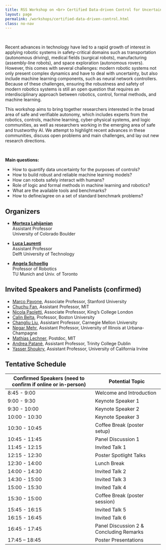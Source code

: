 ```yaml
---
title: RSS Workshop on <br> Certified Data-driven Control for Uncertain Robotic Systems
layout: page 
permalink: /workshops/certified-data-driven-control.html
class: no-nav
---
```


<br>
<!-- **Title:**  -->

<!-- **<span style="color:blue">Description</style>** -->

<!-- <span style="color:black"> -->
Recent advances in technology have led to a rapid growth of interest in applying robotic systems in safety-critical domains such as transportation (autonomous driving), medical fields (surgical robots), manufacturing (assembly-line robots), and space exploration (autonomous rovers). However, this comes with several challenges: modern robotic systems not only present complex dynamics and have to deal with uncertainty, but also include machine learning components, such as neural network controllers. Because of these challenges, ensuring the robustness and safety of modern robotics systems is still an open question that requires an interdisciplinary approach between robotics, control, formal methods, and machine learning.
 
This workshop aims to bring together researchers interested in the broad area of safe and verifiable autonomy, which includes experts from the robotics, controls, machine learning, cyber-physical systems, and logic communities, as well as researchers working in the emerging area of safe and trustworthy AI. We attempt to highlight recent advances in these communities, discuss open problems and main challenges, and lay out new research directions.


<br>


**Main questions:**

- How to quantify data uncertainty for the purposes of controls?
- How to build robust and reliable machine learning models?
- How can robots safely interact with humans?
- Role of logic and formal methods in machine learning and robotics?
- What are the available tools and benchmarks?
- How to define/agree on a set of standard benchmark problems?
<!-- - There is a need for standard benchmarks -->



<!-- **Orgainizers** -->
## Organizers

- **[Morteza Lahijanian](https://www.colorado.edu/aerospace/morteza-lahijanian)**<br>
Assistant Professor  <br>
University of Colorado Boulder  <br>
<!-- [morteza.lahijanian@colorado.edu](mailto:morteza.lahijanian@colorado.edu)<br> -->

- **[Luca Laurenti](https://www.tudelft.nl/en/staff/l.laurenti/)** <br>
Assistant Professor  <br>
Delft University of Technology  <br>
<!-- [l.laurenti@tudelft.nl](mailto:l.laurenti@tudelft.nl)  <br> -->

- **[Angela Schoellig](https://www.dynsyslab.org/prof-angela-schoellig/)** <br>
Professor of Robotics  <br>
TU Munich and Univ. of Toronto  <br>
<!-- [angela.schoellig@utoronto.ca](mailto:angela.schoellig@utoronto.ca) -->




<!-- **Invited Speakers and Panelists** -->
## Invited Speakers and Panelists (confirmed)

<!--  We have invited a number of experts on the topics of the workshop with various backgrounds.  In selecting the speakers, we focused on striking a good balance between the diversity in the areas of expertise, seniority, and gender.  ??? invitees have confirmed their attendance, ??? speakers have tentatively accepted the invitation, and we are yet to hear from a few others.  The list of the invited speakers is shown below.  Lastly, to ensure that the speakers focus on the topic, we plan to ask them to provide the title and abstract of their talks a few weeks in advance. -->


<!-- | Speaker** | **E-mail** | **Potential Topic** | -->
<!-- | -- | ------ -->
<!-- |Marco Pavone, Stanford University | pavone@stanford.edu | |
|Nicola Paoletti, King’s College London | nicola.paoletti@kcl.ac.uk | |
|Andrea Patanè, Trinity College Dublin | apatane@tcd.ie | |
| Calin Belta, Boston University | | |
| Mathias Lechner, MIT | mlechner@mit.edu | |
| Negar Mehr, University of Illinois at Urbana-Champagne | negar@illinois.edu || -->


<!-- <br>

| **Confirmed Speakers (need to confirm if online or in-person)** | **Potential Topic** |
| -- | ------ | 
|Chuch Fan, MIT  | | 
|Changliu Liu, CMU | |  -->


- [Marco Pavone](https://profiles.stanford.edu/marco-pavone), Associate Professor, Stanford University 
- [Chuchu Fan](https://chuchu.mit.edu/), Assistant Professor, MIT
- [Nicola Paoletti](https://nicolapaoletti.com/), Associate Professor, King’s College London 
- [Calin Belta](https://sites.bu.edu/hyness/calin/), Professor, Boston University 
- [Changliu Liu](https://www.ri.cmu.edu/ri-faculty/changliu-liu/), Assistant Professor, Carnegie Mellon University
- [Negar Mehr](http://negar.web.illinois.edu/), Assistant Professor, University of Illinois at Urbana-Champagne
- [Mathias Lechner](https://mlech26l.github.io/pages/about/), Postdoc, MIT
- [Andrea Patanè](https://www.scss.tcd.ie/personnel/apatane), Assistant Professor, Trinity College Dublin 
- [Yasser Shoukry](https://rcpsl.eng.uci.edu/yshoukry/), Assistant Professor, University of California Irvine


## Tentative Schedule
<!-- **Tentative Schedule** -->
| **Confirmed Speakers (need to confirm if online or in-person)** | **Potential Topic** |
| -- | ------ | 
|8:45 - 9:00 | Welcome and Introduction |
|9:00 - 9:30 | Keynote Speaker 1 |
|9:30 - 10:00| Keynote Speaker 2 |
|10:00 - 10:30|	Keynote Speaker 3 |
|10:30 - 10:45|	Coffee Break (poster setup)|
|10:45 - 11:45|	Panel Discussion 1 |
|11:45 - 12:15| Invited Talk 1 |
|12:15 - 12:30|	Poster Spotlight Talks |
|12:30 - 14:00|	Lunch Break |
|14:00 - 14:30|	Invited Talk 2 |
|14:30 - 15:00|	Invited Talk 3 |
|15:00 - 15:30|	Invited Talk 4 |
|15:30 - 15:00|	Coffee Break (poster session) |
|15:45 - 16:15|	Invited Talk 5 |
|16:15 - 16:45|	Invited Talk 6 |
|16:45 - 17:45|	Panel Discussion 2 & Concluding Remarks |
|17:45 – 18:45|	Poster Presentations |

<!-- - 8:45 - 9:00 ------- Welcome and Introduction
- 9:00 - 9:30 ------- Keynote Speaker 1 
- 09:30 - 10:00 ----- Keynote Speaker 2 
- 10:00 - 10:30	----- Keynote Speaker 3
- 10:30 - 10:45	----- Coffee Break (poster setup)
- 10:45 - 11:45	----- Panel Discussion 1
- 11:45 - 12:15	----- Invited Talk 1
- 12:15 - 12:30	----- Poster Spotlight Talks
- 12:30 - 14:00	----- Lunch Break 
- 14:00 - 14:30	----- Invited Talk 2 
- 14:30 - 15:00	----- Invited Talk 3
- 15:00 - 15:30	----- Invited Talk 4
- 15:30 - 15:00	----- Coffee Break (poster session)
- 15:45 - 16:15	----- Invited Talk 5
- 16:15 - 16:45	----- Invited Talk 6
- 16:45 - 17:45	----- Panel Discussion 2 & Concluding Remarks
- 17:45 – 18:45	----- Poster Presentations -->
